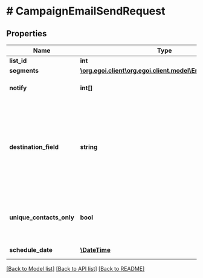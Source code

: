 # # CampaignEmailSendRequest

## Properties

Name | Type | Description | Notes
------------ | ------------- | ------------- | -------------
**list_id** | **int** |  | 
**segments** | [**\org.egoi.client\org.egoi.client.model\EmailSendSegment**](EmailSendSegment.md) |  | 
**notify** | **int[]** | Array of IDs of the users to notify | [optional] 
**destination_field** | **string** | Destination field of this campaign, which must be an email field (email or extra field id).                         If not sent, defaults to the general email field | [optional] 
**unique_contacts_only** | **bool** | True to send the campaign only to unique contacts | [optional] [default to false]
**schedule_date** | [**\DateTime**](\DateTime.md) | The date and time | [optional] 

[[Back to Model list]](../../README.md#documentation-for-models) [[Back to API list]](../../README.md#documentation-for-api-endpoints) [[Back to README]](../../README.md)


